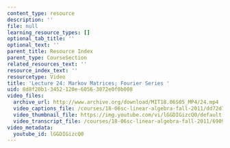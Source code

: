 ```yaml
---
content_type: resource
description: ''
file: null
learning_resource_types: []
optional_tab_title: ''
optional_text: ''
parent_title: Resource Index
parent_type: CourseSection
related_resources_text: ''
resource_index_text: ''
resourcetype: Video
title: 'Lecture 24: Markov Matrices; Fourier Series '
uid: 8d8f20b1-3452-120e-6056-3872e0f0b008
video_files:
  archive_url: http://www.archive.org/download/MIT18.06S05_MP4/24.mp4
  video_captions_file: /courses/18-06sc-linear-algebra-fall-2011/dd72d7f78da15401b904eb697b4cf274_lGGDIGizcQ0.vtt
  video_thumbnail_file: https://img.youtube.com/vi/lGGDIGizcQ0/default.jpg
  video_transcript_file: /courses/18-06sc-linear-algebra-fall-2011/6909acdb679901099918889d01b7d66d_lGGDIGizcQ0.pdf
video_metadata:
  youtube_id: lGGDIGizcQ0
---
```

